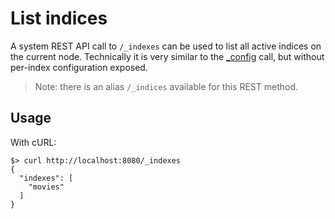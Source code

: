# List indices 

A system REST API call to `/_indexes` can be used to list all active indices on the current node. Technically it is very similar to the [_config](config.md) call, but without per-index configuration exposed.

> Note: there is an alias `/_indices` available for this REST method.

## Usage

With cURL:

```shell
$> curl http://localhost:8080/_indexes
{
  "indexes": [
    "movies"
  ]
}

```